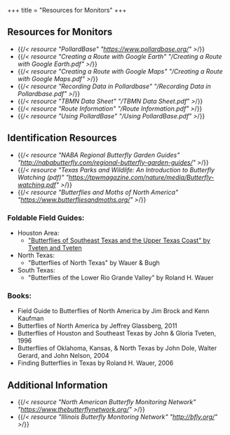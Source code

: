 +++
title = "Resources for Monitors"
+++

## Resources for Monitors

- {{/*< resource "PollardBase" "https://www.pollardbase.org/" >*/}}
- {{/*< resource "Creating a Route with Google Earth" "/Creating a Route with Google Earth.pdf" >*/}}
- {{/*< resource "Creating a Route with Google Maps" "/Creating a Route with Google Maps.pdf" >*/}}
- {{/*< resource "Recording Data in Pollardbase" "/Recording Data in Pollardbase.pdf" >*/}}
- {{/*< resource "TBMN Data Sheet" "/TBMN Data Sheet.pdf" >*/}}
- {{/*< resource "Route Information" "/Route Information.pdf" >*/}}
- {{/*< resource "Using PollardBase" "/Using PollardBase.pdf" >*/}}

## Identification Resources

- {{/*< resource "NABA Regional Butterfly Garden Guides" "http://nababutterfly.com/regional-butterfly-garden-guides/" >*/}}
- {{/*< resource "Texas Parks and Wildlife: An Introduction to Butterfly Watching (pdf)" "https://tpwmagazine.com/nature/media/Butterfly-watching.pdf" >*/}}
- {{/*< resource "Butterflies and Moths of North America" "https://www.butterfliesandmoths.org/" >*/}}

### Foldable Field Guides:
      
- Houston Area:
  - ["Butterflies of Southeast Texas and the Upper Texas Coast" by Tveten and Tveten](https://www.worldcat.org/oclc/747533761 "WorldCat book link")
- North Texas:
  - "Butterflies of North Texas" by Wauer & Bugh
- South Texas:
  - "Butterflies of the Lower Rio Grande Valley" by Roland H. Wauer

### Books:

- Field Guide to Butterflies of North America by Jim Brock and Kenn Kaufman
- Butterflies of North America by Jeffrey Glassberg, 2011
- Butterflies of Houston and Southeast Texas by John & Gloria Tveten, 1996
- Butterflies of Oklahoma, Kansas, & North Texas by John Dole, Walter Gerard, and John Nelson, 2004
- Finding Butterflies in Texas by Roland H. Wauer, 2006

## Additional Information

- {{/*< resource "North American Butterfly Monitoring Network" "https://www.thebutterflynetwork.org/" >*/}}
- {{/*< resource "Illinois Butterfly Monitoring Network" "http://bfly.org/" >*/}}
